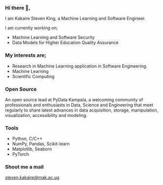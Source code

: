 ### Hi there 👋,
I am Kakaire Steven King, a Machine Learning and Software Engineer.

I am currently working on;
- Machine Learning and Software Security
- Data Models for Higher Education Quality Assurance

### My interests are;
- Research in Machine Learning application in Software Engineering.
- Machine Learning
- Scientific Computing

### Open Source 
An open source lead at PyData Kampala, a welcoming community of professionals and enthusiasts in Data, Science and Engineering that meet regularly to share latest advances in data acquisition, storage, manipulation, visualization, accessibility and modeling. 

### Tools
- Python, C/C++
- NumPy, Pandas, Scikit-learn
- Matplotlib, Seaborn
- PyTorch

### Shoot me a mail
<p><a href="mailto:steven.kakaire@mak.ac.ug">steven.kakaire@mak.ac.ug</a></p>
